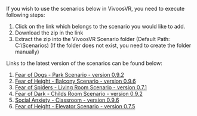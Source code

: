 If you wish to use the scenarios below in VivoosVR, you need to execute following steps:

1. Click on the link which belongs to the scenario you would like to add.
2. Download the zip in the link
3. Extract the zip into the VivoosVR Scenario folder (Default Path: C:\\Scenarios) (If the folder does not exist, you need to create the folder manually)

Links to the latest version of the scenarios can be found below:

1. [Fear of Dogs - Park Scenario - version 0.9.2](https://www.dropbox.com/sh/it30lye2e79l9qg/AACcIpCw0AaHZSBn_ESCSKrba?dl=0) 
2. [Fear of Height - Balcony Scenario - version 0.9.6](https://www.dropbox.com/sh/ahwumxzlpyncv2m/AABXWAHCyCWYKH5lOI8HhYAga?dl=0)
3. [Fear of Spiders - Living Room Scenario - version 0.7.1](https://www.dropbox.com/sh/vgy91s4kx15g0xc/AAAEaEp6MuMg_eBYXzafwghUa?dl=0)
4. [Fear of Dark - Childs Room Scenario - version 0.9.2](https://www.dropbox.com/sh/calap5uvcd1z4l3/AAAhWt5SSCt4mcN-nVcvmOyxa?dl=0)
5. [Social Anxiety - Classroom - version 0.9.6](https://www.dropbox.com/sh/rsmu6jaa30qjiqm/AAAd4YyPPkPOPpAJ6RVTFxj2a?dl=0)
6. [Fear of Height - Elevator Scenario - version 0.7.5](https://www.dropbox.com/sh/vv9ui87iqyh2dee/AAAZNtMJeHXpVsgBa-Kx4aYna?dl=0)
